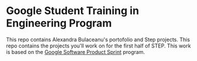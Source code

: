# Google Student Training in Engineering Program

This repo contains Alexandra Bulaceanu's portofolio and Step projects.
This repo contains the projects you'll work on for the first half of STEP.
This work is based on the [Google Software Product Sprint](https://g.co/softwareproductsprint) program.
